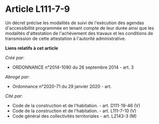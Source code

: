 # Article L111-7-9

Un décret précise les modalités de suivi de l'exécution des agendas d'accessibilité programmée en tenant compte de leur durée
ainsi que les modalités d'attestation de l'achèvement des travaux et les conditions de transmission de cette attestation à
l'autorité administrative.

**Liens relatifs à cet article**

_Créé par_:

  - ORDONNANCE n°2014-1090 du 26 septembre 2014 - art. 3

_Abrogé par_:

  - Ordonnance n°2020-71 du 29 janvier 2020 - art.

_Cité par_:

  - Code de la construction et de l'habitation. - art. D111-19-46 (V)
  - Code de la construction et de l'habitation. - art. L111-7-10 (V)
  - Code général des collectivités territoriales - art. L2143-3 (M)
